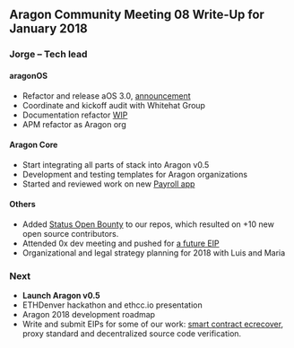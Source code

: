 ## Aragon Community Meeting 08 Write-Up for January 2018

### Jorge – Tech lead

#### aragonOS

- Refactor and release aOS 3.0, [announcement](https://blog.aragon.one/introducing-aragonos-3-0-alpha-the-new-operating-system-for-protocols-and-dapps-348f7ac92cff)
- Coordinate and kickoff audit with Whitehat Group
- Documentation refactor [WIP](https://github.com/aragon/aragonOS/pull/204)
- APM refactor as Aragon org

#### Aragon Core

- Start integrating all parts of stack into Aragon v0.5
- Development and testing templates for Aragon organizations
- Started and reviewed work on new [Payroll app](https://github.com/aragon/aragon-apps/pull/81)

#### Others

- Added [Status Open Bounty](https://openbounty.status.im) to our repos, which
resulted on +10 new open source contributors.
- Attended 0x dev meeting and pushed for [a future EIP](https://github.com/0xProject/ZEIPs/issues/7#issuecomment-355280219)
- Organizational and legal strategy planning for 2018 with Luis and Maria

### Next

- **Launch Aragon v0.5**
- ETHDenver hackathon and ethcc.io presentation
- Aragon 2018 development roadmap
- Write and submit EIPs for some of our work: [smart contract ecrecover](https://github.com/0xProject/ZEIPs/issues/7#issuecomment-355280219),
proxy standard and decentralized source code verification.
